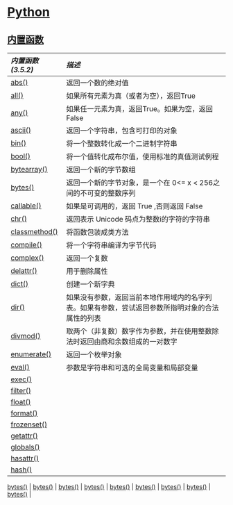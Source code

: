 # [Python](https://github.com/Summer-Felix/Develop/blob/master/Python/Python-Readme.md) #

## [内置函数](http://python.usyiyi.cn/translate/python_352/library/functions.html) ##

| ***内置函数(3.5.2)*** | ***描述*** |
| :------ | :------ |
[abs()](内置函数/abs.md) | 返回一个数的绝对值
[all()](内置函数/all.md) | 如果所有元素为真（或者为空），返回True
[any()](内置函数/any.md) | 如果任一元素为真，返回True。如果为空，返回False
[ascii()](内置函数/ascii.md) | 返回一个字符串，包含可打印的对象
[bin()](内置函数/bin.md) | 将一个整数转化成一个二进制字符串
[bool()](内置函数/bool.md) | 将一个值转化成布尔值，使用标准的真值测试例程
[bytearray()](内置函数/bytearray.md) | 返回一个新的字节数组
[bytes()](内置函数/bytes.md) | 返回一个新的字节对象，是一个在 0<= x < 256之间的不可变的整数序列
[callable()](内置函数/callable.md) | 如果是可调用的，返回 True ,否则返回 False
[chr()](内置函数/chr.md) | 返回表示 Unicode 码点为整数i的字符的字符串
[classmethod()](内置函数/classmethod.md) | 将函数包装成类方法
[compile()](内置函数/compile.md) | 将一个字符串编译为字节代码
[complex()](内置函数/complex.md) | 返回一个复数
[delattr()](内置函数/delattr.md) | 用于删除属性
[dict()](内置函数/dict.md) | 创建一个新字典
[dir()](内置函数/dir.md) | 如果没有参数，返回当前本地作用域内的名字列表。如果有参数，尝试返回参数所指明对象的合法属性的列表
[divmod()](内置函数/divmod.md) | 取两个（非复数）数字作为参数，并在使用整数除法时返回由商和余数组成的一对数字
[enumerate()](内置函数/enumerate.md) | 返回一个枚举对象
[eval()](内置函数/eval.md) | 参数是字符串和可选的全局变量和局部变量
[exec()](内置函数/exec.md) | 
[filter()](内置函数/filter.md) | 
[float()](内置函数/float.md) | 
[format()](内置函数/format.md) | 
[frozenset()](内置函数/frozenset.md) | 
[getattr()](内置函数/getattr.md) | 
[globals()](内置函数/globals.md) | 
[hasattr()](内置函数/hasattr.md) | 
[hash()](内置函数/hash.md) | 

[bytes()](内置函数/bytes.md) | 
[bytes()](内置函数/bytes.md) | 
[bytes()](内置函数/bytes.md) | 
[bytes()](内置函数/bytes.md) | 
[bytes()](内置函数/bytes.md) | 
[bytes()](内置函数/bytes.md) | 
[bytes()](内置函数/bytes.md) | 
[bytes()](内置函数/bytes.md) | 
[bytes()](内置函数/bytes.md) | 

